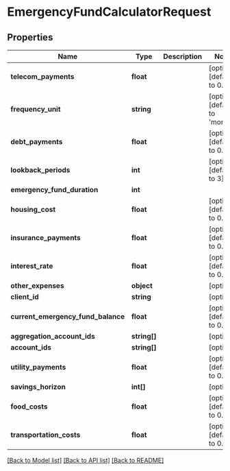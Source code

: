 # EmergencyFundCalculatorRequest

## Properties
Name | Type | Description | Notes
------------ | ------------- | ------------- | -------------
**telecom_payments** | **float** |  | [optional] [default to 0.0]
**frequency_unit** | **string** |  | [optional] [default to 'month']
**debt_payments** | **float** |  | [optional] [default to 0.0]
**lookback_periods** | **int** |  | [optional] [default to 3]
**emergency_fund_duration** | **int** |  | 
**housing_cost** | **float** |  | [optional] [default to 0.0]
**insurance_payments** | **float** |  | [optional] [default to 0.0]
**interest_rate** | **float** |  | [optional] [default to 0.0]
**other_expenses** | **object** |  | [optional] 
**client_id** | **string** |  | [optional] 
**current_emergency_fund_balance** | **float** |  | [optional] [default to 0.0]
**aggregation_account_ids** | **string[]** |  | [optional] 
**account_ids** | **string[]** |  | [optional] 
**utility_payments** | **float** |  | [optional] [default to 0.0]
**savings_horizon** | **int[]** |  | [optional] 
**food_costs** | **float** |  | [optional] [default to 0.0]
**transportation_costs** | **float** |  | [optional] [default to 0.0]

[[Back to Model list]](../README.md#documentation-for-models) [[Back to API list]](../README.md#documentation-for-api-endpoints) [[Back to README]](../README.md)


